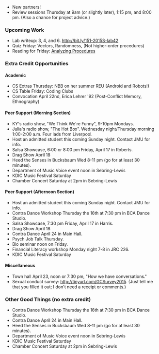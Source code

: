 * New partners!
* Review sessions Thursday at 9am (or slightly later), 1:15 pm, and
  8:00 pm.  (Also a chance for project advice.)

### Upcoming Work

* Lab writeup: 3, 4, and 6.
  <http://bit.ly/151-2015S-lab42>
* Quiz Friday: Vectors, Randomness, (Not higher-order procedures)
* Reading for Friday:
  [Analyzing Procedures](../readings/analysis-reading.html)

### Extra Credit Opportunities

#### Academic 

* CS Extras Thursday: NBB on her summer REU (Android and Robots!)
* CS Table Friday: Coding Clubs
* Convocation April 22nd, Erica Lehrer '92 (Post-Conflict Memory, Ethnography)

#### Peer Support (Morning Section)

* KY's radio show, "We Think We're Funny", 9-10pm Mondays.
* Julia's radio show, "The Hot Box".  Wednesday night/Thursday morning 
  1:00-2:00 a.m.  Four lads from Liverpool.
* Host an admitted student this coming Sunday night.  Contact JMU for info.
* Salsa Showcase, 6:00 or 8:00 pm Friday, April 17 in Roberts.
* Drag Show April 18
* Heed the Senses in Bucksbaum Wed 8-11 pm (go for at least 30 minutes).
* Department of Music Voice event noon in Sebring-Lewis
* KDIC Music Festival Saturday
* Chamber Concert Saturday at 2pm in Sebring-Lewis

#### Peer Support (Afternoon Section)

* Host an admitted student this coming Sunday night.  Contact JMU for info.
* Contra Dance Workshop Thursday the 16th at 7:30 pm in BCA Dance Studio.
* Salsa Showcase, 7:30 pm Friday, April 17 in Harris.
* Drag Show April 18
* Contra Dance April 24 in Main Hall.
* Psych Job Talk Thursday.
* Bio seminar noon on Friday.
* Financial Literacy workshop Monday night 7-8 in JRC 226.
* KDIC Music Festival Saturday

#### Miscellaneous

* Town hall April 23, noon or 7:30 pm, "How we have conversations."
* Sexual conduct survey: <http://tinyurl.com/GCSurvey2015>.  (Just tell
  me that you filled it out; I don't need a receipt or comments.)

### Other Good Things (no extra credit)

* Contra Dance Workshop Thursday the 16th at 7:30 pm in BCA Dance Studio.
* Contra Dance April 24 in Main Hall.
* Heed the Senses in Bucksbaum Wed 8-11 pm (go for at least 30 minutes).
* Department of Music Voice event noon in Sebring-Lewis
* KDIC Music Festival Saturday
* Chamber Concert Saturday at 2pm in Sebring-Lewis
